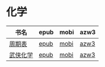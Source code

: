 # 化学

| 书名 | epub | mobi | azw3 |
| --- | --- | --- | --- |
| [周期表](http://ct.dalanmei.com/f/31084289-571737170-f06154) | [epub](http://ct.dalanmei.com/f/31084289-571737170-f06154) | [mobi](http://ct.dalanmei.com/f/31084289-571604941-d9205c) | [azw3](http://ct.dalanmei.com/f/31084289-571916251-0b8694) |
| [武侠化学](http://ct.dalanmei.com/f/31084289-571773759-bd9af9) | [epub](http://ct.dalanmei.com/f/31084289-571773759-bd9af9) | [mobi](http://ct.dalanmei.com/f/31084289-571495788-aa473e) | [azw3](http://ct.dalanmei.com/f/31084289-571918651-caf422) |
